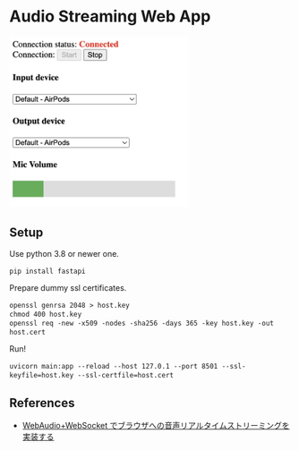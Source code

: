 # Audio Streaming Web App

<img src="screen.jpg" width="320px"/>

## Setup

Use python 3.8 or newer one.

```shell
pip install fastapi
```

Prepare dummy ssl certificates.

```shell
openssl genrsa 2048 > host.key
chmod 400 host.key
openssl req -new -x509 -nodes -sha256 -days 365 -key host.key -out host.cert
```

Run!

```shell
uvicorn main:app --reload --host 127.0.1 --port 8501 --ssl-keyfile=host.key --ssl-certfile=host.cert
```

## References

- [WebAudio+WebSocket でブラウザへの音声リアルタイムストリーミングを実装する](https://gist.github.com/ykst/6e80e3566bd6b9d63d19?permalink_comment_id=1877566)
